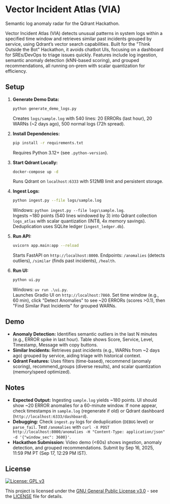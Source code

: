 # Vector Incident Atlas (VIA)

Semantic log anomaly radar for the Qdrant Hackathon.

Vector Incident Atlas (VIA) detects unusual patterns in system logs within a specified time window and retrieves similar past incidents grouped by service, using Qdrant’s vector search capabilities. Built for the "Think Outside the Bot" Hackathon, it avoids chatbot UIs, focusing on a dashboard for SREs/DevOps to triage issues quickly. Features include log ingestion, semantic anomaly detection (kNN-based scoring), and grouped recommendations, all running on-prem with scalar quantization for efficiency.

## Setup

1. **Generate Demo Data:**
   ```bash
   python generate_demo_logs.py
   ```
   Creates `logs/sample.log` with 540 lines: 20 ERRORs (last hour), 20 WARNs (~2 days ago), 500 normal logs (72h spread).

2. **Install Dependencies:**
   ```bash
   pip install -r requirements.txt
   ```
   Requires Python 3.12+ (see `.python-version`).

3. **Start Qdrant Locally:**
   ```bash
   docker-compose up -d
   ```
   Runs Qdrant on `localhost:6333` with 512MB limit and persistent storage.

4. **Ingest Logs:**
   ```bash
   python ingest.py --file logs/sample.log
   ```
   Windows: `python ingest.py --file logs\sample.log`.  
   Ingests ~180 points (540 lines windowed by 3) into Qdrant collection `logs_atlas` with scalar quantization (INT8, 4x memory savings). Deduplication uses SQLite ledger (`ingest_ledger.db`).

5. **Run API:**
   ```bash
   uvicorn app.main:app --reload
   ```
   Starts FastAPI on `http://localhost:8000`. Endpoints: `/anomalies` (detects outliers), `/similar` (finds past incidents), `/health`.

6. **Run UI:**
   ```bash
   python ui.py
   ```
   Windows: `uv run .\ui.py`.  
   Launches Gradio UI on `http://localhost:7860`. Set time window (e.g., 60 min), click "Detect Anomalies" to see ~20 ERRORs (scores >0.1), then "Find Similar Past Incidents" for grouped WARNs.

## Demo

- **Anomaly Detection:** Identifies semantic outliers in the last N minutes (e.g., ERROR spike in last hour). Table shows Score, Service, Level, Timestamp, Message with copy buttons.
- **Similar Incidents:** Retrieves past incidents (e.g., WARNs from ~2 days ago) grouped by service, aiding triage with historical context.
- **Qdrant Features:** Uses filters (time-based), recommend (anomaly scoring), recommend_groups (diverse results), and scalar quantization (memory/speed optimized).

## Notes

- **Expected Output:** Ingesting `sample.log` yields ~180 points. UI should show ~20 ERROR anomalies for a 60-minute window. If none appear, check timestamps in `sample.log` (regenerate if old) or Qdrant dashboard (`http://localhost:6333/dashboard`).
- **Debugging:** Check `ingest.py` logs for deduplication (`DEBUG` level) or `parse_fail`. Test `/anomalies` with `curl -X POST http://localhost:8000/anomalies -H "Content-Type: application/json" -d '{"window_sec": 3600}'`.
- **Hackathon Submission:** Video demo (<60s) shows ingestion, anomaly detection, and grouped recommendations. Submit by Sep 16, 2025, 11:59 PM PT (Sep 17, 12:29 PM IST).


## License

[![License: GPL v3](https://img.shields.io/badge/License-GPLv3-blue.svg)](https://www.gnu.org/licenses/gpl-3.0)

This project is licensed under the [GNU General Public License v3.0](https://www.gnu.org/licenses/gpl-3.0.en.html) - see the [LICENSE](./LICENSE) file for details.

